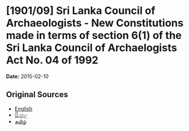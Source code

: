 # [1901/09] Sri Lanka Council of Archaeologists - New Constitutions made in terms of section 6(1) of the Sri Lanka Council of Archaelogists Act No. 04 of 1992

**Date:** 2015-02-10

## Original Sources

- [English](https://documents.gov.lk/view/extra-gazettes/2015/2/1901-09_E.pdf)
- [සිංහල](https://documents.gov.lk/view/extra-gazettes/2015/2/1901-09_S.pdf)
- [தமிழ்](https://documents.gov.lk/view/extra-gazettes/2015/2/1901-09_T.pdf)
